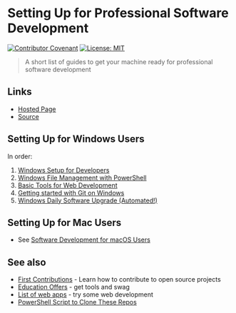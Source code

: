 # Setting Up for Professional Software Development

[![Contributor Covenant](https://img.shields.io/badge/Contributor%20Covenant-v1.4%20adopted-ff69b4.svg)](code-of-conduct.md)
[![License: MIT](https://img.shields.io/badge/License-MIT-green.svg)](https://opensource.org/licenses/MIT)

> A short list of guides to get your machine ready for professional software development

## Links

- [Hosted Page](https://denisecase.github.io/pro-dev-list/)
- [Source](https://github.com/denisecase/pro-dev-list)

## Setting Up for Windows Users

In order:

1. [Windows Setup for Developers](https://github.com/denisecase/windows-setup)
1. [Windows File Management with PowerShell](https://github.com/denisecase/windows-file-management)
1. [Basic Tools for Web Development](https://github.com/denisecase/basic-tools-for-webdev)
1. [Getting started with Git on Windows](https://github.com/denisecase/git-started-windows)
1. [Windows Daily Software Upgrade (Automated!)](https://github.com/denisecase/windows-daily-software-upgrade)

## Setting Up for Mac Users

- See [Software Development for macOS Users](https://denisecase.github.io/pro-dev-list/software-development-for-macOS-users.html)

## See also

- [First Contributions](https://github.com/firstcontributions/first-contributions) - Learn how to contribute to open source projects
- [Education Offers](https://github.com/denisecase/pro-dev-list/blob/master/education-offers.md) - get tools and swag
- [List of web apps](https://profcase.github.io/web-apps-list/) - try some web development
- [PowerShell Script to Clone These Repos](https://gist.github.com/denisecase/aedafa943947ad2a9f0ffc4318a514d5)
